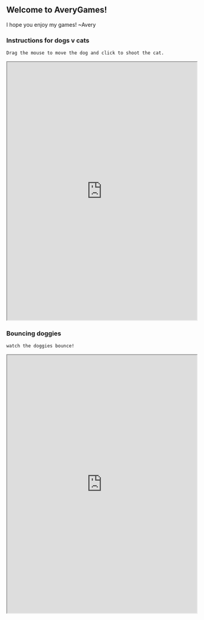 
## Welcome to AveryGames!
 
 I hope you enjoy my games! ~Avery


### Instructions for dogs v cats

```markdown
Drag the mouse to move the dog and click to shoot the cat.
```
<iframe src="https://www.codesters.com/embed/preview/d60a669ff34342d1ad4579be608fe7a5/" height="680" width="500"></iframe>

### Bouncing doggies

```markdown
watch the doggies bounce!
```
<iframe src="https://www.codesters.com/embed/preview/dfb1e976ada84697b2408123b83604a6/" height="680" width="500"></iframe>

